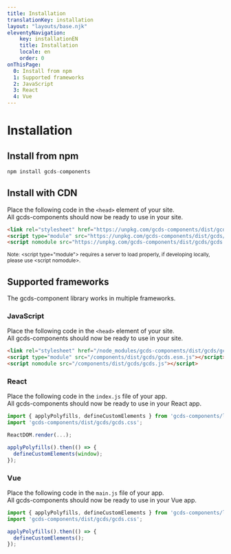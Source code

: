 ```yaml
---
title: Installation
translationKey: installation
layout: "layouts/base.njk"
eleventyNavigation:
    key: installationEN
    title: Installation
    locale: en
    order: 0
onThisPage:
  0: Install from npm
  1: Supported frameworks
  2: JavaScript
  3: React
  4: Vue
---
```


# Installation

<section aria-label="Install from npm">

## Install from npm

``` js
npm install gcds-components
```
## Install with CDN
Place the following code in the `<head>` element of your site.<br/>
All gcds-components should now be ready to use in your site.

``` html
<link rel="stylesheet" href="https://unpkg.com/gcds-components/dist/gcds/gcds.css">
<script type="module" src="https://unpkg.com/gcds-components/dist/gcds/gcds.esm.js"></script>
<script nomodule src="https://unpkg.com/gcds-components/dist/gcds/gcds.js"></script>
```
<small>Note: &lt;script type="module"&gt; requires a server to load properly, if developing locally, please use &lt;script nomodule&gt;.</small>

</section>

<section aria-label="Supported frameworks">

## Supported frameworks

The gcds-component library works in multiple frameworks.

### JavaScript

Place the following code in the `<head>` element of your site.<br/>
All gcds-components should now be ready to use in your site.

``` html
<link rel="stylesheet" href="/node_modules/gcds-components/dist/gcds/gcds.css">
<script type="module" src="/components/dist/gcds/gcds.esm.js"></script>
<script nomodule src="/components/dist/gcds/gcds.js"></script>
```


### React

Place the following code in the `index.js` file of your app.<br/>
All gcds-components should now be ready to use in your React app.

``` jsx
import { applyPolyfills, defineCustomElements } from 'gcds-components/loader';
import 'gcds-components/dist/gcds/gcds.css';

ReactDOM.render(...);

applyPolyfills().then(() => {
  defineCustomElements(window);
});

```

### Vue

Place the following code in the `main.js` file of your app.<br/>
All gcds-components should now be ready to use in your Vue app.

``` js
import { applyPolyfills, defineCustomElements } from 'gcds-components/loader';
import 'gcds-components/dist/gcds/gcds.css';

applyPolyfills().then(() => {
  defineCustomElements();
});
```
</section>
